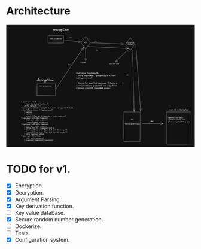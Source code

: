 # Architecture

![](/images/architecture.png)

# TODO for v1.

- [x] Encryption.
- [x] Decryption.
- [x] Argument Parsing.
- [x] Key derivation function.
- [ ] Key value database.
- [x] Secure random number generation.
- [ ] Dockerize.
- [ ] Tests.
- [x] Configuration system.
